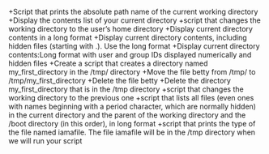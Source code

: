 +Script that prints the absolute path name of the current working directory
+Display the contents list of your current directory
+script that changes the working directory to the user’s home directory
+Display current directory contents in a long format
+Display current directory contents, including hidden files (starting with .). Use the long format
+Display current directory contents:Long format with user and group IDs displayed numerically and hidden files
+Create a script that creates a directory named my_first_directory in the /tmp/ directory
+Move the file betty from /tmp/ to /tmp/my_first_directory
+Delete the file betty
+Delete the directory my_first_directory that is in the /tmp directory
+script that changes the working directory to the previous one
+script that lists all files (even ones with names beginning with a period character, which are normally hidden) in the current directory and the parent of the working directory and the /boot directory (in this order), in long format
+script that prints the type of the file named iamafile. The file iamafile will be in the /tmp directory when we will run your script
